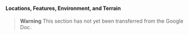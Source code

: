 #### Locations, Features, Environment, and Terrain

> **Warning**
> This section has not yet been transferred from the Google Doc.
